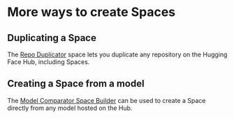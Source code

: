 # More ways to create Spaces

## Duplicating a Space

The [Repo Duplicator](https://huggingface.co/spaces/osanseviero/repo_duplicator) space lets you duplicate any repository on the Hugging Face Hub, including Spaces.

## Creating a Space from a model

The [Model Comparator Space Builder](https://huggingface.co/spaces/farukozderim/Model-Comparator-Space-Builder) can be used to create a Space directly from any model hosted on the Hub.
